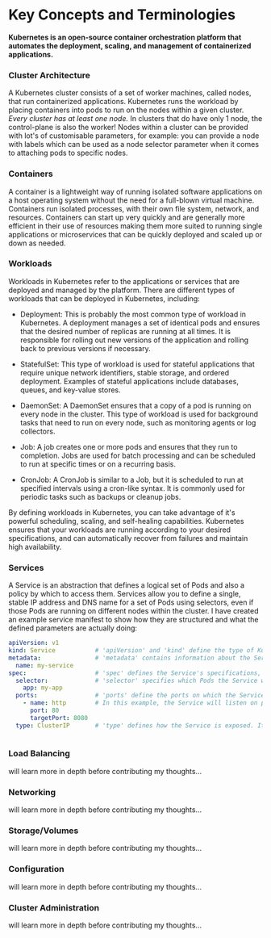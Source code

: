 # Key Concepts and Terminologies
**Kubernetes is an open-source container orchestration platform that automates the deployment, scaling, and management of containerized applications.**

### Cluster Architecture
A Kubernetes cluster consists of a set of worker machines, called nodes, that run containerized applications. Kubernetes runs the workload by placing containers into pods to run on the nodes within a given cluster.
*Every cluster has at least one node.* In clusters that do have only 1 node, the control-plane is also the worker! Nodes within a cluster can be provided with lot's of customisable parameters, for example: you can provide a node with labels which can be used as a node selector parameter when it comes to attaching pods to specific nodes.

### Containers
A container is a lightweight way of running isolated software applications on a host operating system without the need for a full-blown virtual machine. Containers  run isolated processes, with their own file system, network, and resources. Containers can start up very quickly and are generally more efficient in their use of resources making them more suited to running single applications or microservices that can be quickly deployed and scaled up or down as needed.

### Workloads
Workloads in Kubernetes refer to the applications or services that are deployed and managed by the platform.
There are different types of workloads that can be deployed in Kubernetes, including:

- Deployment: This is probably the most common type of workload in Kubernetes. A deployment manages a set of identical pods and ensures that the desired number of replicas are running at all times. It is responsible for rolling out new versions of the application and rolling back to previous versions if necessary.

- StatefulSet: This type of workload is used for stateful applications that require unique network identifiers, stable storage, and ordered deployment. Examples of stateful applications include databases, queues, and key-value stores.

- DaemonSet: A DaemonSet ensures that a copy of a pod is running on every node in the cluster. This type of workload is used for background tasks that need to run on every node, such as monitoring agents or log collectors.

- Job: A job creates one or more pods and ensures that they run to completion. Jobs are used for batch processing and can be scheduled to run at specific times or on a recurring basis.

- CronJob: A CronJob is similar to a Job, but it is scheduled to run at specified intervals using a cron-like syntax. It is commonly used for periodic tasks such as backups or cleanup jobs.

By defining workloads in Kubernetes, you can take advantage of it's powerful scheduling, scaling, and self-healing capabilities. Kubernetes ensures that your workloads are running according to your desired specifications, and can automatically recover from failures and maintain high availability.

### Services
A Service is an abstraction that defines a logical set of Pods and also a policy by which to access them. Services allow you to define a single, stable IP address and DNS name for a set of Pods using selectors, even if those Pods are running on different nodes within the cluster.
I have created an example service manifest to show how they are structured and what the defined parameters are actually doing:

```yaml
apiVersion: v1
kind: Service           # 'apiVersion' and 'kind' define the type of Kubernetes object being created, in this case, a Service.
metadata:               # 'metadata' contains information about the Service, such as its name.
  name: my-service      
spec:                   # 'spec' defines the Service's specifications, including the 'selector', 'ports', and 'type'.
  selector:             # 'selector' specifies which Pods the Service will route traffic to. In this example, it selects Pods with the label 'app: my-app'.
    app: my-app
  ports:                # 'ports' define the ports on which the Service will listen for traffic. 
    - name: http        # In this example, the Service will listen on port '80' and forward traffic to port '8080' on the selected Pods.
      port: 80
      targetPort: 8080
  type: ClusterIP       # 'type' defines how the Service is exposed. It is set to 'ClusterIP', which means the Service is only accessible from within the cluster.
  
```

### Load Balancing
will learn more in depth before contributing my thoughts...

### Networking
will learn more in depth before contributing my thoughts...

### Storage/Volumes
will learn more in depth before contributing my thoughts...

### Configuration
will learn more in depth before contributing my thoughts...

### Cluster Administration
will learn more in depth before contributing my thoughts...